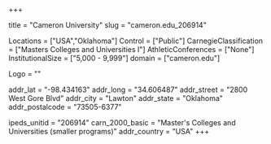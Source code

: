 
+++

title = "Cameron University"
slug = "cameron.edu_206914"

Locations = ["USA","Oklahoma"]
Control = ["Public"]
CarnegieClassification = ["Masters Colleges and Universities I"]
AthleticConferences = ["None"]
InstitutionalSize = ["5,000 - 9,999"]
domain = ["cameron.edu"]

Logo = ""

addr_lat = "-98.434163"
addr_long = "34.606487"
addr_street = "2800 West Gore Blvd"
addr_city = "Lawton"
addr_state = "Oklahoma"
addr_postalcode = "73505-6377"

ipeds_unitid = "206914"
carn_2000_basic = "Master's Colleges and Universities (smaller programs)"
addr_country = "USA"
+++
    
